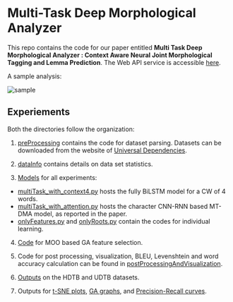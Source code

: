 # Multi-Task Deep Morphological Analyzer

This repo contains the code for our paper entitled **Multi Task Deep Morphological Analyzer : Context Aware Neural Joint Morphological Tagging and Lemma Prediction**. The Web API service is accessible [here](http://35.154.251.44/).

A sample analysis:

![sample](https://github.com/Saurav0074/mt-dma/blob/master/hindi/images/sample.png)

## Experiements

Both the directories follow the organization:

1. [preProcessing](https://github.com/Saurav0074/mt-dma/tree/master/hindi/preProcessing) contains the code for dataset parsing. Datasets can be downloaded from the website of [Universal Dependencies](http://universaldependencies.org/).

2. [dataInfo](https://github.com/Saurav0074/mt-dma/tree/master/hindi/dataInfo) contains details on data set statistics.

3. [Models](https://github.com/Saurav0074/mt-dma/tree/master/hindi/models) for all experiments:
  - [multiTask_with_context4.py](https://github.com/Saurav0074/mt-dma/blob/master/hindi/models/multiTask_with_context4.py) hosts the fully BiLSTM model for a CW of 4 words.
  - [multiTask_with_attention.py](https://github.com/Saurav0074/mt-dma/blob/master/hindi/models/multiTask_with_attention.py) hosts the character CNN-RNN based MT-DMA model, as reported in the paper.
  - [onlyFeatures.py](https://github.com/Saurav0074/mt-dma/blob/master/hindi/models/onlyFeatures.py) and [onlyRoots.py](https://github.com/Saurav0074/mt-dma/blob/master/hindi/models/onlyRoots.py) contain the codes for individual learning.
  
4. [Code](https://github.com/Saurav0074/mt-dma/tree/master/hindi/featureOptimization)
 for MOO based GA feature selection.
 
5. Code for post processing, visualization, BLEU, Levenshtein and word accuracy calculation can be found in [postProcessingAndVisualization](https://github.com/Saurav0074/mt-dma/tree/master/hindi/postProcessingAndVisualization).

5. [Outputs](https://github.com/Saurav0074/mt-dma/tree/master/hindi/outputs) on the HDTB and UDTB datasets.

6. Outputs for [t-SNE plots](https://github.com/Saurav0074/mt-dma/tree/master/hindi/tsnePlots), [GA graphs](https://github.com/Saurav0074/mt-dma/tree/master/hindi/gaGraphs), and [Precision-Recall curves](https://github.com/Saurav0074/mt-dma/tree/master/hindi/prCurves).


